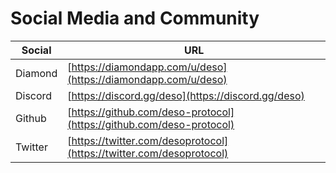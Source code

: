# Social Media and Community

| Social  | URL                                                                  |
| ------- | -------------------------------------------------------------------- |
| Diamond | [https://diamondapp.com/u/deso](https://diamondapp.com/u/deso)       |
| Discord | [https://discord.gg/deso](https://discord.gg/deso)                   |
| Github  | [https://github.com/deso-protocol](https://github.com/deso-protocol) |
| Twitter | [https://twitter.com/desoprotocol](https://twitter.com/desoprotocol) |
